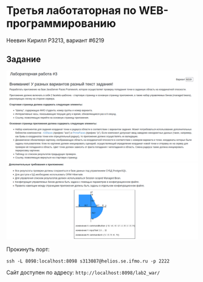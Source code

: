 # Третья лаботаторная по WEB-программированию

Неевин Кирилл P3213, вариант #6219

## Задание

![1 картинка задания](task/task1.png "1 картинка задания")
![2 картинка задания](task/task2.png "2 картинка задания")

Прокинуть порт:

```shell
ssh -L 8098:localhost:8098 s313087@helios.se.ifmo.ru -p 2222
```

Сайт доступен по адресу: `http://localhost:8098/lab2_war/`
